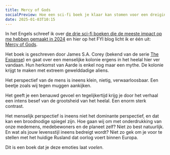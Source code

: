 ```yaml
---
title: Mercy of Gods
socialPreview: Hoe een sci-fi boek je klaar kan stomen voor een dreiging uit Rusland.
date: 2025-01-03T10:15
---
```


In het Engels schreef ik over [de drie sci-fi boeken die de meeste impact op me hebben gemaakt in 2024](https://reinierladan.nl/blog/sci-fi-2024/) en hier op het FYI blog licht ik er één uit: [Mercy of Gods](https://app.thestorygraph.com/books/14ee236c-66ff-43a6-a8f8-7bb2b5ca6dc5). 

Het boek is geschreven door James S.A. Corey (bekend van de serie [The Expanse](https://app.thestorygraph.com/series/1)) en gaat over een menselijke kolonie ergens in het heelal hier ver vandaan. Hun herkomst van Aarde is enkel nog maar een mythe. De kolonie krijgt te maken met extreem gewelddadige aliens.

Het perspectief van de mens is ineens klein, nietig, verwaarloosbaar. Een beetje zoals wij tegen muggen aankijken.

Het geeft je een benauwd gevoel en tegelijkertijd krijg je door het verhaal een intens besef van de grootsheid van het heelal. Een enorm sterk contrast.

Het menselijk perspectief is ineens niet het dominante perspectief, en dat kan een broodnodige spiegel zijn. Hoe gaan wij om met onderdrukking van onze medemens, medebewoners en de planeet zelf? Niet zo best natuurlijk. En wat als jouw levensstijl ineens bedreigt wordt? Niet zo gek om je voor te stellen met het huidige Rusland dat oorlog voert binnen Europa.

Dit is een boek dat je deze emoties laat _voelen_. 
